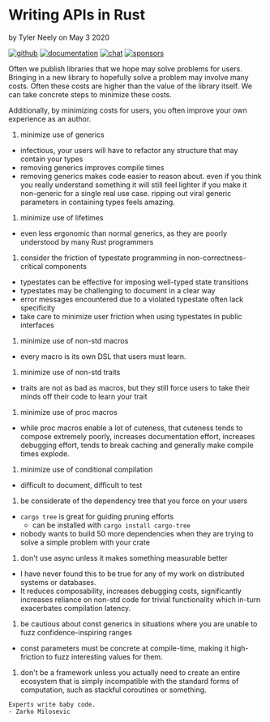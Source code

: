 # Writing APIs in Rust

by Tyler Neely on May 3 2020

[![github](https://img.shields.io/github/stars/spacejam/sled.svg?style=social)](https://github.com/spacejam/sled)
[![documentation](https://docs.rs/sled/badge.svg)](https://docs.rs/sled)
[![chat](https://img.shields.io/discord/509773073294295082.svg?logo=discord)](https://discord.gg/Z6VsXds)
[![sponsors](https://img.shields.io/opencollective/backers/sled)](https://github.com/sponsors/spacejam)

Often we publish libraries that we hope may solve problems for users. Bringing
in a new library to hopefully solve a problem may involve many costs. Often
these costs are higher than the value of the library itself. We can take
concrete steps to minimize these costs.

Additionally, by minimizing costs for users, you often improve your own experience as an author.

1. minimize use of generics
  * infectious, your users will have to refactor any structure that may contain your types
  * removing generics improves compile times
  * removing generics makes code easier to reason about. even if you think you
    really understand something it will still feel lighter if you make it
    non-generic for a single real use case. ripping out viral generic parameters
    in containing types feels amazing.
1. minimize use of lifetimes
  * even less ergonomic than normal generics, as they are poorly understood by many Rust programmers
1. consider the friction of typestate programming in non-correctness-critical components
  * typestates can be effective for imposing well-typed state transitions
  * typestates may be challenging to document in a clear way
  * error messages encountered due to a violated typestate often lack specificity
  * take care to minimize user friction when using typestates in public interfaces
1. minimize use of non-std macros
  * every macro is its own DSL that users must learn.
1. minimize use of non-std traits
  * traits are not as bad as macros, but they still force users to take their minds off their code to learn your trait
1. minimize use of proc macros
  * while proc macros enable a lot of cuteness, that cuteness tends to compose extremely poorly, increases documentation effort, increases debugging effort, tends to break caching and generally make compile times explode.
1. minimize use of conditional compilation
  * difficult to document, difficult to test
1. be considerate of the dependency tree that you force on your users
  * `cargo tree` is great for guiding pruning efforts
    * can be installed with `cargo install cargo-tree`
  * nobody wants to build 50 more dependencies when they are trying to solve a simple problem with your crate
1. don't use async unless it makes something measurable better
  * I have never found this to be true for any of my work on distributed systems or databases.
  * It reduces composability, increases debugging costs, significantly increases reliance on non-std code for trivial functionality which in-turn exacerbates compilation latency.
1. be cautious about const generics in situations where you are unable to fuzz confidence-inspiring ranges
  * const parameters must be concrete at compile-time, making it high-friction to fuzz interesting values for them.
1. don't be a framework unless you actually need to create an entire ecosystem
  that is simply incompatible with the standard forms of computation, such as
  stackful coroutines or something.

```
Experts write baby code.
- Zarko Milosevic
```
